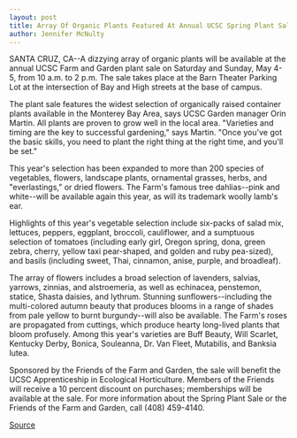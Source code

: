 ```yaml
---
layout: post
title: Array Of Organic Plants Featured At Annual UCSC Spring Plant Sale
author: Jennifer McNulty
---
```


SANTA CRUZ, CA--A dizzying array of organic plants will be  available at the annual UCSC Farm and Garden plant sale on Saturday  and Sunday, May 4-5, from 10 a.m. to 2 p.m. The sale takes place at  the Barn Theater Parking Lot at the intersection of Bay and High  streets at the base of campus.

The plant sale features the widest selection of organically  raised container plants available in the Monterey Bay Area, says  UCSC Garden manager Orin Martin. All plants are proven to grow well  in the local area. "Varieties and timing are the key to successful  gardening," says Martin. "Once you've got the basic skills, you need to  plant the right thing at the right time, and you'll be set."

This year's selection has been expanded to more than 200  species of vegetables, flowers, landscape plants, ornamental  grasses, herbs, and "everlastings," or dried flowers. The Farm's  famous tree dahlias--pink and white--will be available again this  year, as will its trademark woolly lamb's ear.

Highlights of this year's vegetable selection include six-packs  of salad mix, lettuces, peppers, eggplant, broccoli, cauliflower, and  a sumptuous selection of tomatoes (including early girl, Oregon  spring, dona, green zebra, cherry, yellow taxi pear-shaped, and  golden and ruby pea-sized), and basils (including sweet, Thai,  cinnamon, anise, purple, and broadleaf).

The array of flowers includes a broad selection of lavenders,  salvias, yarrows, zinnias, and alstroemeria, as well as echinacea,  penstemon, statice, Shasta daisies, and lythrum. Stunning  sunflowers--including the multi-colored autumn beauty that  produces blooms in a range of shades from pale yellow to burnt  burgundy--will also be available. The Farm's roses are propagated  from cuttings, which produce hearty long-lived plants that bloom  profusely. Among this year's varieties are Buff Beauty, Will Scarlet,  Kentucky Derby, Bonica, Souleanna, Dr. Van Fleet, Mutabilis, and  Banksia lutea.

Sponsored by the Friends of the Farm and Garden, the sale will  benefit the UCSC Apprenticeship in Ecological Horticulture. Members  of the Friends will receive a 10 percent discount on purchases;  memberships will be available at the sale. For more information  about the Spring Plant Sale or the Friends of the Farm and Garden,  call (408) 459-4140.

[Source](http://www1.ucsc.edu/news_events/press_releases/archive/95-96/04-96/041196-Array_of_organic_pl.html "Permalink to 041196-Array_of_organic_pl")
